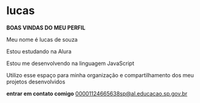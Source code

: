 # lucas
**BOAS VINDAS DO MEU PERFIL**

Meu nome é lucas de souza 


Estou estudando na Alura


Estou me desenvolvendo na linguagem JavaScript


Utilizo esse espaço para minha organização e compartilhamento dos meu projetos desenvolvidos

**entrar em contato comigo**
00001124665638sp@al.educacao.sp.gov.br

